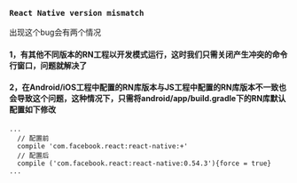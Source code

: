 ### ``React Native version mismatch``
出现这个bug会有两个情况
#### 1，有其他不同版本的RN工程以开发模式运行，这时我们只需关闭产生冲突的命令行窗口，问题就解决了
#### 2，在Android/iOS工程中配置的RN库版本与JS工程中配置的RN库版本不一致也会导致这个问题，这种情况下，只需将android/app/build.gradle下的RN库默认配置如下修改 
~~~
...
  // 配置前
  compile 'com.facebook.react:react-native:+'
  // 配置后
  compile ('com.facebook.react:react-native:0.54.3'){force = true}
...
~~~
